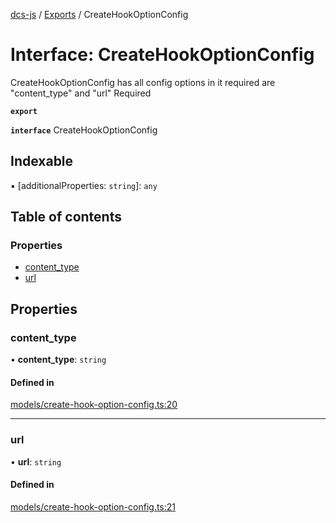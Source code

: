 [dcs-js](../README.md) / [Exports](../modules.md) / CreateHookOptionConfig

# Interface: CreateHookOptionConfig

CreateHookOptionConfig has all config options in it required are \"content_type\" and \"url\" Required

**`export`**

**`interface`** CreateHookOptionConfig

## Indexable

▪ [additionalProperties: `string`]: `any`

## Table of contents

### Properties

- [content\_type](CreateHookOptionConfig.md#content_type)
- [url](CreateHookOptionConfig.md#url)

## Properties

### <a id="content_type" name="content_type"></a> content\_type

• **content\_type**: `string`

#### Defined in

[models/create-hook-option-config.ts:20](https://github.com/unfoldingWord/dcs-js/blob/c677a54/models/create-hook-option-config.ts#L20)

___

### <a id="url" name="url"></a> url

• **url**: `string`

#### Defined in

[models/create-hook-option-config.ts:21](https://github.com/unfoldingWord/dcs-js/blob/c677a54/models/create-hook-option-config.ts#L21)
